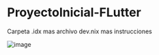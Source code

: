 # ProyectoInicial-FLutter
Carpeta .idx mas archivo dev.nix mas instrucciones


![image](https://github.com/user-attachments/assets/3007e041-e7a0-4219-9018-01c2ff87c089)
